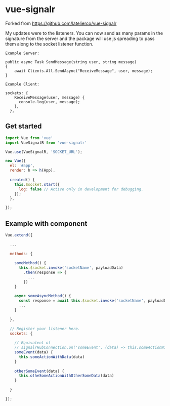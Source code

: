 # vue-signalr

Forked from https://github.com/latelierco/vue-signalr

My updates were to the listeners. You can now send as many params in the signature from the server and the package will use js spreading to pass them along to the socket listener function.

```
Example Server:

public async Task SendMessage(string user, string message)
{
    await Clients.All.SendAsync("ReceiveMessage", user, message);
}
```
```
Example Client:

sockets: {
    ReceiveMessage(user, message) {
      console.log(user, message);
    },
  },
```

## Get started


```js
import Vue from 'vue'
import VueSignalR from 'vue-signalr'

Vue.use(VueSignalR, 'SOCKET_URL');

new Vue({
  el: '#app',
  render: h => h(App),
  
  created() {
    this.$socket.start({
      log: false // Active only in development for debugging.
    });
  },

});
```

## Example with component

```js
Vue.extend({

  ...
  
  methods: {
  
    someMethod() {
      this.$socket.invoke('socketName', payloadData)
        .then(response => {
          ...
        })
    }
    
    async someAsyncMethod() {
      const response = await this.$socket.invoke('socketName', payloadData)
      ...
    }
    
  },

  // Register your listener here. 
  sockets: {
  
    // Equivalent of
    // signalrHubConnection.on('someEvent', (data) => this.someActionWithData(data))
    someEvent(data) {
      this.someActionWithData(data)
    }
    
    otherSomeEvent(data) {
      this.otheSomeActionWithOtherSomeData(data)
    }
    
  }

});


```

